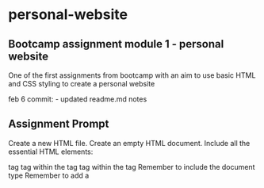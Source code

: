 # personal-website
## Bootcamp assignment module 1 - personal website
One of the first assignments from bootcamp with an aim to use basic HTML and CSS styling to create a personal website

feb 6 commit:
	- updated readme.md notes


## Assignment Prompt
Create a new HTML file.
Create an empty HTML document. Include all the essential HTML elements:
<html> tag
<head> tag within the <html> tag
<body> tag within the <html> tag
Remember to include the document type
Remember to add a <title> tag within your <head> tag

Add a profile picture.
Create an image attribute with your personal photo and give it the following properties:
border: 2 px;
width: 100%;
max-width: 500px;
min-width: 100px;	

Add your personal information.
Create a <p> tag for each piece of personal information described in the requirements (above).
Style your all <p> tags with the following properties using the element selector:
color: blue;
font-style: italic;
font-family: arial;
font-weight: bold;
border-style: solid;
background-color:lightgrey;
	
Add a paragraph about yourself.
Write a paragraph about yourself in a <p> tag and add at least three (3) sentences about yourself.
Style this paragraph with the following properties using:
color: light-green;
font-weight: bold;
font-family: san serif;
font-style: italic;
border-style: dashed;
